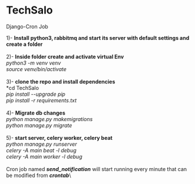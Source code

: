 # TechSalo
Django-Cron Job

1)- **Install python3, rabbitmq and start its server with default settings and create a folder**\
\
2)- **Inside folder create and activate virtual Env**\
  *python3 -m venv venv*\
  *source venv/bin/activate*\
\
3)- **clone the repo and install dependencies**\
  *cd TechSalo\
  *pip install --upgrade pip*\
  *pip install -r requirements.txt*\
\
4)- **Migrate db changes**\
  *python manage.py makemigrations*\
  *python manage.py migrate*\
\
5)- **start server, celery worker, celery beat**\
  *python manage.py runserver*\
  *celery -A main beat -l debug*\
  *celery -A main worker -l debug*\
\
Cron job named ***send_notification*** will start running every minute that can be modified from ***crontab***\
